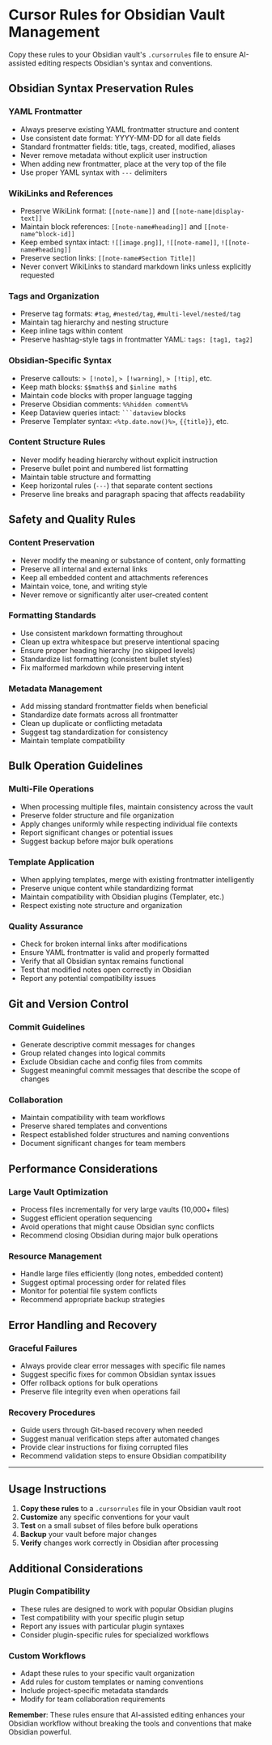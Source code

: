 # Cursor Rules for Obsidian Vault Management

Copy these rules to your Obsidian vault's `.cursorrules` file to ensure AI-assisted editing respects Obsidian's syntax and conventions.

## Obsidian Syntax Preservation Rules

### YAML Frontmatter
- Always preserve existing YAML frontmatter structure and content
- Use consistent date format: YYYY-MM-DD for all date fields
- Standard frontmatter fields: title, tags, created, modified, aliases
- Never remove metadata without explicit user instruction
- When adding new frontmatter, place at the very top of the file
- Use proper YAML syntax with `---` delimiters

### WikiLinks and References
- Preserve WikiLink format: `[[note-name]]` and `[[note-name|display-text]]`
- Maintain block references: `[[note-name#heading]]` and `[[note-name^block-id]]`
- Keep embed syntax intact: `![[image.png]]`, `![[note-name]]`, `![[note-name#heading]]`
- Preserve section links: `[[note-name#Section Title]]`
- Never convert WikiLinks to standard markdown links unless explicitly requested

### Tags and Organization
- Preserve tag formats: `#tag`, `#nested/tag`, `#multi-level/nested/tag`
- Maintain tag hierarchy and nesting structure
- Keep inline tags within content
- Preserve hashtag-style tags in frontmatter YAML: `tags: [tag1, tag2]`

### Obsidian-Specific Syntax
- Preserve callouts: `> [!note]`, `> [!warning]`, `> [!tip]`, etc.
- Keep math blocks: `$$math$$` and `$inline math$`
- Maintain code blocks with proper language tagging
- Preserve Obsidian comments: `%%hidden comment%%`
- Keep Dataview queries intact: `` ```dataview `` blocks
- Preserve Templater syntax: `<%tp.date.now()%>`, `{{title}}`, etc.

### Content Structure Rules
- Never modify heading hierarchy without explicit instruction
- Preserve bullet point and numbered list formatting
- Maintain table structure and formatting
- Keep horizontal rules (`---`) that separate content sections
- Preserve line breaks and paragraph spacing that affects readability

## Safety and Quality Rules

### Content Preservation
- Never modify the meaning or substance of content, only formatting
- Preserve all internal and external links
- Keep all embedded content and attachments references
- Maintain voice, tone, and writing style
- Never remove or significantly alter user-created content

### Formatting Standards
- Use consistent markdown formatting throughout
- Clean up extra whitespace but preserve intentional spacing
- Ensure proper heading hierarchy (no skipped levels)
- Standardize list formatting (consistent bullet styles)
- Fix malformed markdown while preserving intent

### Metadata Management
- Add missing standard frontmatter fields when beneficial
- Standardize date formats across all frontmatter
- Clean up duplicate or conflicting metadata
- Suggest tag standardization for consistency
- Maintain template compatibility

## Bulk Operation Guidelines

### Multi-File Operations
- When processing multiple files, maintain consistency across the vault
- Preserve folder structure and file organization
- Apply changes uniformly while respecting individual file contexts
- Report significant changes or potential issues
- Suggest backup before major bulk operations

### Template Application
- When applying templates, merge with existing frontmatter intelligently
- Preserve unique content while standardizing format
- Maintain compatibility with Obsidian plugins (Templater, etc.)
- Respect existing note structure and organization

### Quality Assurance
- Check for broken internal links after modifications
- Ensure YAML frontmatter is valid and properly formatted
- Verify that all Obsidian syntax remains functional
- Test that modified notes open correctly in Obsidian
- Report any potential compatibility issues

## Git and Version Control

### Commit Guidelines
- Generate descriptive commit messages for changes
- Group related changes into logical commits
- Exclude Obsidian cache and config files from commits
- Suggest meaningful commit messages that describe the scope of changes

### Collaboration
- Maintain compatibility with team workflows
- Preserve shared templates and conventions
- Respect established folder structures and naming conventions
- Document significant changes for team members

## Performance Considerations

### Large Vault Optimization
- Process files incrementally for very large vaults (10,000+ files)
- Suggest efficient operation sequencing
- Avoid operations that might cause Obsidian sync conflicts
- Recommend closing Obsidian during major bulk operations

### Resource Management
- Handle large files efficiently (long notes, embedded content)
- Suggest optimal processing order for related files
- Monitor for potential file system conflicts
- Recommend appropriate backup strategies

## Error Handling and Recovery

### Graceful Failures
- Always provide clear error messages with specific file names
- Suggest specific fixes for common Obsidian syntax issues
- Offer rollback options for bulk operations
- Preserve file integrity even when operations fail

### Recovery Procedures
- Guide users through Git-based recovery when needed
- Suggest manual verification steps after automated changes
- Provide clear instructions for fixing corrupted files
- Recommend validation steps to ensure Obsidian compatibility

---

## Usage Instructions

1. **Copy these rules** to a `.cursorrules` file in your Obsidian vault root
2. **Customize** any specific conventions for your vault
3. **Test** on a small subset of files before bulk operations
4. **Backup** your vault before major changes
5. **Verify** changes work correctly in Obsidian after processing

## Additional Considerations

### Plugin Compatibility
- These rules are designed to work with popular Obsidian plugins
- Test compatibility with your specific plugin setup
- Report any issues with particular plugin syntaxes
- Consider plugin-specific rules for specialized workflows

### Custom Workflows
- Adapt these rules to your specific vault organization
- Add rules for custom templates or naming conventions
- Include project-specific metadata standards
- Modify for team collaboration requirements

**Remember**: These rules ensure that AI-assisted editing enhances your Obsidian workflow without breaking the tools and conventions that make Obsidian powerful. 